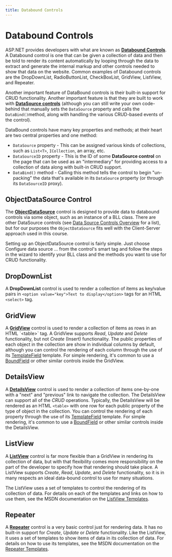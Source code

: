 ```yaml
---
title: Databound Controls
---
```

# Databound Controls

ASP.NET provides developers with what are known as [**Databound Controls**](http://msdn.microsoft.com/en-us/library/vstudio/ms228214(v=vs.100).aspx). A Databound control is one that can be given a collection of data and then be told to render its content automatically by looping through the data to extract and generate the internal markup and other controls needed to show that data on the website. Common examples of Databound controls are the DropDownList, RadioButtonList, CheckBoxList, GridView, ListView, and Repeater.

Another important feature of DataBound controls is their built-in support for CRUD functionality. Another important feature is that they are built to work with [**DataSource controls**](http://msdn.microsoft.com/en-us/library/ms228214(v=vs.100).aspx) (although you can still write your own code-behind that manually sets the `DataSource` property and calls the `DataBind()`method, along with handling the various CRUD-based events of the control).

DataBound controls have many key properties and methods; at their heart are two central properties and one method:

- `DataSource` property - This can be assigned various kinds of collections, such as `List<T>`, `ICollection`, an array, etc.
- `DataSourceID` property - This is the ID of some **DataSource control** on the page that can be used as an "intermediary" for providing access to a collection of data along with built-in CRUD support.
- `DataBind()` method - Calling this method tells the control to begin "un-packing" the data that's available in its `DataSource` property (or through its `DataSourceID` proxy).

## ObjectDataSource Control

The [**ObjectDataSource**](http://msdn.microsoft.com/en-us/library/vstudio/system.web.ui.webcontrols.objectdatasource(v=vs.100).aspx#introduction) control is designed to provide data to databound controls via some object, such as an instance of a BLL class. There are other DataSource controls (see [Data Source Controls Overview](http://msdn.microsoft.com/en-us/library/vstudio/ms227679(v=vs.100).aspx) for a list), but for our purposes the `ObjectDataSource` fits well with the Client-Server approach used in this course.

Setting up an ObjectDataSource control is fairly simple. Just choose Configure data source … from the control's smart tag and follow the steps in the wizard to identify your BLL class and the methods you want to use for CRUD functionality.

## DropDownList

A **DropDownList** control is used to render a collection of items as key/value pairs in `<option value="key">Text to display</option>` tags for an HTML `<select>` tag.

## GridView

A [**GridView**](http://msdn.microsoft.com/en-us/library/vstudio/2s019wc0(v=vs.100).aspx) control is used to render a collection of items as rows in an HTML `<table>` tag. A GridView supports *Read*, *Update* and *Delete* functionality, but not *Create* (Insert) functionality. The public properties of each object in the collection are show in individual columns by default, although you can control the rendering of each column through the use of its [TemplateField](http://msdn.microsoft.com/en-us/library/vstudio/system.web.ui.webcontrols.templatefield(v=vs.100).aspx) template. For simple rendering, it's common to use a [BoundField](http://msdn.microsoft.com/en-us/library/vstudio/system.web.ui.webcontrols.boundfield(v=vs.100).aspx) or other similar controls inside the GridView.

## DetailsView

A [**DetailsView**](https://msdn.microsoft.com/en-us/library/s3w1w7t4(v=vs.140).aspx) control is used to render a collection of items one-by-one with a "next" and "previous" link to navigate the collection. The DetailsView can support all of the *CRUD* operations. Typically, the DetailsView will be rendered as an HTML `<table>` with one row for each public property of the type of object in the collection. You can control the rendering of each property through the use of its [TemplateField](https://msdn.microsoft.com/en-us/library/vstudio/system.web.ui.webcontrols.templatefield(v=vs.110).aspx) template. For simple rendering, it's common to use a [BoundField](https://msdn.microsoft.com/en-us/library/vstudio/system.web.ui.webcontrols.boundfield(v=vs.110).aspx) or other similar controls inside the DetailsView.

## ListView

A [**ListView**](http://msdn.microsoft.com/en-us/library/vstudio/system.web.ui.webcontrols.listview(v=vs.100).aspx#introduction) control is far more flexible than a GridView in rendering its collection of data, but with that flexibility comes more responsibility on the part of the developer to specify how that rendering should take place. A ListView supports *Create*, *Read*, *Update*, and *Delete* functionality, so it is in many respects an ideal data-bound control to use for many situations.

The ListView uses a set of templates to control the rendering of its collection of data. For details on each of the templates and links on how to use them, see the MSDN documentation on the [ListView Templates](http://msdn.microsoft.com/en-us/library/vstudio/system.web.ui.webcontrols.listview(v=vs.100).aspx#templates).

## Repeater

A [**Repeater**](http://msdn.microsoft.com/en-us/library/vstudio/system.web.ui.webcontrols.repeater(v=vs.100).aspx#introduction) control is a very basic control just for rendering data. It has no built-in support for *Create*, *Update* or *Delete* functionality. Like the ListView, it uses a set of templates to show items of data in its collection of data. For details on how to use its templates, see the MSDN documentation on the [Repeater Templates](http://msdn.microsoft.com/en-us/library/vstudio/system.web.ui.webcontrols.repeater(v=vs.100).aspx#templates).
